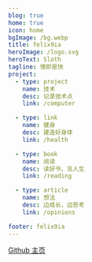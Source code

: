 ```yaml
---
blog: true
home: true
icon: home
bgImage: /bg.webp
title: felix9ia
heroImage: /logo.svg
heroText: Sloth
tagline: 慢即是快
project:
  - type: project
    name: 技术
    desc: 记录技术点
    link: /computer

  - type: link
    name: 健身
    desc: 建造好身体
    link: /health

  - type: book
    name: 阅读
    desc: 读好书，览人生
    link: /reading

  - type: article
    name: 想法
    desc: 边成长，边思考
    link: /opinions

footer: felix9ia
---
```


[Github 主页](https://github.com/felix9ia)

